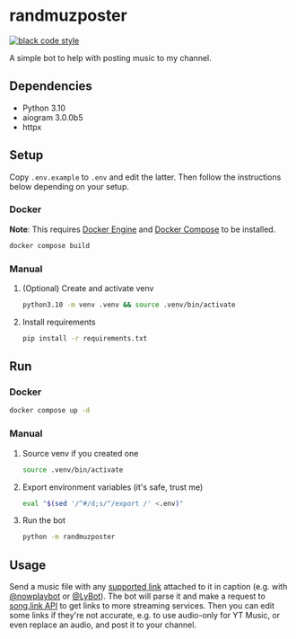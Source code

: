 # randmuzposter

[![black code style](https://img.shields.io/badge/code%20style-black-000000.svg)](https://github.com/psf/black)

A simple bot to help with posting music to my channel.

## Dependencies
- Python 3.10
- aiogram 3.0.0b5
- httpx

## Setup

Copy `.env.example` to `.env` and edit the latter. Then follow the instructions below depending
on your setup.

### Docker

**Note**: This requires [Docker Engine][docker-engine] and [Docker Compose][docker-compose]
to be installed.

```bash
docker compose build
```

### Manual
1. (Optional) Create and activate venv
    ```bash
    python3.10 -m venv .venv && source .venv/bin/activate
    ```
2. Install requirements
    ```bash
    pip install -r requirements.txt
    ```

## Run

### Docker

```bash
docker compose up -d
```

### Manual

1. Source venv if you created one
    ```bash
    source .venv/bin/activate
    ```
2. Export environment variables (it's safe, trust me)
    ```bash
    eval "$(sed '/^#/d;s/^/export /' <.env)"
    ```
3. Run the bot
    ```bash
    python -m randmuzposter
    ```

## Usage
Send a music file with any [supported link][supported] attached to it in caption (e.g. with
[@nowplaybot][nowplay] or [@LyBot][lybot]). The bot will parse it and make a request to
[song.link API][songlink] to get links to more streaming services. Then you can edit some links
if they're not accurate, e.g. to use audio-only for YT Music, or even replace an audio, and post it
to your channel.

[docker-engine]: https://docs.docker.com/engine/install/
[docker-compose]: https://docs.docker.com/compose/install/
[supported]: randmuzposter/constants.py
[nowplay]: https://t.me/nowplaybot
[lybot]: https://t.me/LyBot
[songlink]: https://odesli.co/
